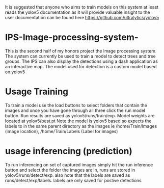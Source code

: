 
It is suggested that anyone who aims to train models on this system at least reads the yolov5 documentation as it will 
provide valuable insight to the user documentation can be found here https://github.com/ultralytics/yolov5 

# IPS-Image-processing-system-
This is the second half of my honors project the Image processing system. The system can currently be used to train a model to detect trees and tree groups.
The IPS can also display the detections using a dash application as an interactive map. The model used for detection is 
a custom model based on yolov5 

# Usage Training 
To train a model use the load buttons to select folders that contain the images and once you have gone through all three
click the run model button. Run results are saved as yolov5/runs/train/exp<run number>. Model weights are located at yolov5/best.pt
Note the model is yolov5 based so expects the labels to in the same parent directory as the 
images ie /home/Train/Images (image location), /home/Train/Labels (Label for images)


# usage inferencing (prediction)
To run inferencing on set of captured images simply hit the run inference button and select the folder the images are in,
runs are stored in yolov5/runs/detect/exp<run number>. also note that the labels are saved as runs/detect/exp<runnumber>/labels.
labels are only saved for postive detections 
